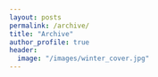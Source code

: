 ```yaml
---
layout: posts
permalink: /archive/
title: "Archive"
author_profile: true
header:
  image: "/images/winter_cover.jpg"
---
```



